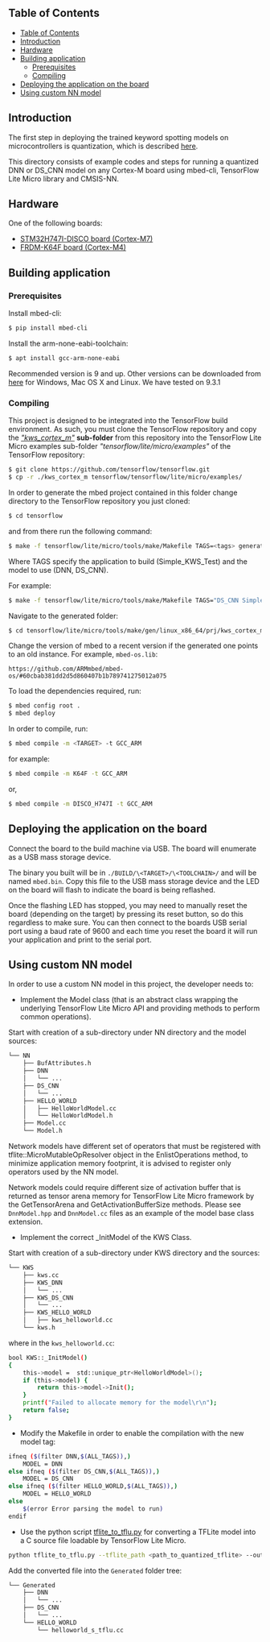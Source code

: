 ## Table of Contents

- [Table of Contents](#table-of-contents)
- [Introduction](#introduction)
- [Hardware](#hardware)
- [Building application](#building-application)
  - [Prerequisites](#prerequisites)
  - [Compiling](#compiling)
- [Deploying the application on the board](#deploying-the-application-on-the-board)
- [Using custom NN model](#using-custom-nn-model)

## Introduction

The first step in deploying the trained keyword spotting models on microcontrollers is quantization, which is described [here](../Training/README.md). 

This directory consists of example codes and steps for running a quantized DNN or DS_CNN model on any Cortex-M board using mbed-cli, TensorFlow Lite Micro library and CMSIS-NN.

## Hardware

One of the following boards:

* [STM32H747I-DISCO board (Cortex-M7)](https://os.mbed.com/platforms/ST-Discovery-H747I/)
* [FRDM-K64F board (Cortex-M4)](https://os.mbed.com/platforms/FRDM-K64F/)

## Building application

### Prerequisites

Install mbed-cli:

```sh
$ pip install mbed-cli
```

Install the arm-none-eabi-toolchain:
```sh
$ apt install gcc-arm-none-eabi
```

Recommended version is 9 and up. Other versions can be downloaded from [here](https://developer.arm.com/tools-and-software/open-source-software/developer-tools/gnu-toolchain/gnu-rm/downloads)
for Windows, Mac OS X and Linux. We have tested on 9.3.1

### Compiling

This project is designed to be integrated into the TensorFlow build environment. As such, you must clone the
TensorFlow repository and copy the *["kws_cortex_m"](../kws_cortex_m)* **sub-folder** from this repository
into the TensorFlow Lite Micro examples sub-folder *"tensorflow/lite/micro/examples"* of the TensorFlow repository:

```sh
$ git clone https://github.com/tensorflow/tensorflow.git
$ cp -r ./kws_cortex_m tensorflow/tensorflow/lite/micro/examples/
```

In order to generate the mbed project contained in this folder change directory to the TensorFlow repository you just cloned:
```sh
$ cd tensorflow
``` 

and from there run the following command:

```sh
$ make -f tensorflow/lite/micro/tools/make/Makefile TAGS=<tags> generate_kws_cortex_m_mbed_project
```
Where TAGS specify the application to build (Simple_KWS_Test) and the model to use (DNN, DS_CNN).

For example:

```sh
$ make -f tensorflow/lite/micro/tools/make/Makefile TAGS="DS_CNN Simple_KWS_Test" generate_kws_cortex_m_mbed_project
```

Navigate to the generated folder:

```sh
$ cd tensorflow/lite/micro/tools/make/gen/linux_x86_64/prj/kws_cortex_m/mbed/
```

Change the version of mbed to a recent version if the generated one points to an old instance. For example, `mbed-os.lib`:
```
https://github.com/ARMmbed/mbed-os/#60cbab381dd2d5d860407b1b789741275012a075
```

To load the dependencies required, run:

```sh
$ mbed config root .
$ mbed deploy
```

In order to compile, run:

```sh
$ mbed compile -m <TARGET> -t GCC_ARM
```

for example:
```sh
$ mbed compile -m K64F -t GCC_ARM
```

or,

```sh
$ mbed compile -m DISCO_H747I -t GCC_ARM
```

## Deploying the application on the board

Connect the board to the build machine via USB. The board will enumerate as a USB mass storage device.

The binary you built will be in ```./BUILD/\<TARGET>/\<TOOLCHAIN>/``` and will be named ```mbed.bin```. Copy this file to the USB mass storage device and the LED on the board will flash to indicate the board is being reflashed.

Once the flashing LED has stopped, you may need to manually reset the board (depending on the target) by pressing its reset button, so do this regardless to make sure. You can then connect to the boards USB serial port using a baud rate of 9600 and each time you reset the board it will run your application and print to the serial port.

## Using custom NN model

In order to use a custom NN model in this project, the developer needs to:
- Implement the Model class (that is an abstract class wrapping the underlying TensorFlow Lite Micro API and providing methods to perform common operations).

Start with creation of a sub-directory under NN directory and the model sources:
```sh
└── NN
    ├── BufAttributes.h
    ├── DNN
    │   └── ...
    ├── DS_CNN
    │   └── ...
    ├── HELLO_WORLD
    │   ├── HelloWorldModel.cc
    │   └── HelloWorldModel.h
    ├── Model.cc
    └── Model.h
```
Network models have different set of operators that must be registered with tflite::MicroMutableOpResolver object in the EnlistOperations method, to minimize application memory footprint, it is advised to register only operators used by the NN model.

Network models could require different size of activation buffer that is returned as tensor arena memory for TensorFlow Lite Micro framework by the GetTensorArena and GetActivationBufferSize methods.
Please see `DnnModel.hpp` and `DnnModel.cc` files as an example of the model base class extension.

- Implement the correct _InitModel of the KWS Class.

Start with creation of a sub-directory under KWS directory and the sources:
```sh
└── KWS
    ├── kws.cc
    ├── KWS_DNN
    │   └── ...
    ├── KWS_DS_CNN
    │   └── ...
    ├── KWS_HELLO_WORLD
    │   ├── kws_helloworld.cc
    └── kws.h
```
where in the `kws_helloworld.cc`:
```sh
bool KWS::_InitModel()
{
    this->model =  std::unique_ptr<HelloWorldModel>();
    if (this->model) {
        return this->model->Init();
    }
    printf("Failed to allocate memory for the model\r\n");
    return false;
}

```
- Modify the Makefile in order to enable the compilation with the new model tag:
```sh
ifneq ($(filter DNN,$(ALL_TAGS)),)
    MODEL = DNN
else ifneq ($(filter DS_CNN,$(ALL_TAGS)),)
    MODEL = DS_CNN
else ifneq ($(filter HELLO_WORLD,$(ALL_TAGS)),)
    MODEL = HELLO_WORLD
else
    $(error Error parsing the model to run)
endif
``` 

- Use the python script [tflite_to_tflu.py](tflite_to_tflu.py) for converting a TFLite model into a C source file loadable by TensorFlow Lite Micro. 
```sh
python tflite_to_tflu.py --tflite_path <path_to_quantized_tflite> --output_path <output_path>
```

Add the converted file into the `Generated` folder tree:

```sh
└── Generated
    ├── DNN
    │   └── ...
    ├── DS_CNN
    │   └── ...
    └── HELLO_WORLD
        └── helloworld_s_tflu.cc
```